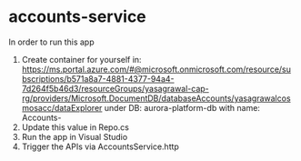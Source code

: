# accounts-service

In order to run this app
1. Create container for yourself in: https://ms.portal.azure.com/#@microsoft.onmicrosoft.com/resource/subscriptions/b571a8a7-4881-4377-94a4-7d264f5b46d3/resourceGroups/yasagrawal-cap-rg/providers/Microsoft.DocumentDB/databaseAccounts/yasagrawalcosmosacc/dataExplorer under DB: aurora-platform-db with name: Accounts-<ReplaceWithYourName>
2. Update this value in Repo.cs
3. Run the app in Visual Studio
4. Trigger the APIs via AccountsService.http